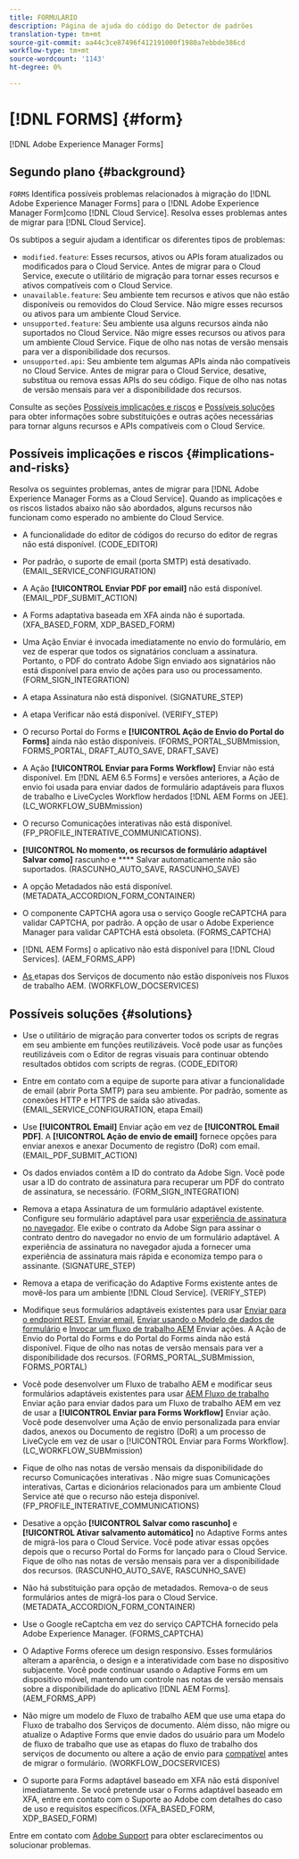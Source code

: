 ```yaml
---
title: FORMULÁRIO
description: Página de ajuda do código do Detector de padrões
translation-type: tm+mt
source-git-commit: aa44c3ce87496f412191000f1980a7ebbde386cd
workflow-type: tm+mt
source-wordcount: '1143'
ht-degree: 0%

---
```



# [!DNL FORMS] {#form}

[!DNL Adobe Experience Manager Forms]

## Segundo plano {#background}

`FORMS` Identifica possíveis problemas relacionados à migração do  [!DNL Adobe Experience Manager Forms] para o  [!DNL Adobe Experience Manager Form]como  [!DNL Cloud Service]. Resolva esses problemas antes de migrar para [!DNL Cloud Service].

Os subtipos a seguir ajudam a identificar os diferentes tipos de problemas:

* `modified.feature`: Esses recursos, ativos ou APIs foram atualizados ou modificados para o Cloud Service. Antes de migrar para o Cloud Service, execute o utilitário de migração para tornar esses recursos e ativos compatíveis com o Cloud Service.
* `unavailable.feature`: Seu ambiente tem recursos e ativos que não estão disponíveis ou removidos do Cloud Service. Não migre esses recursos ou ativos para um ambiente Cloud Service.
* `unsupported.feature`: Seu ambiente usa alguns recursos ainda não suportados no Cloud Service. Não migre esses recursos ou ativos para um ambiente Cloud Service. Fique de olho nas notas de versão mensais para ver a disponibilidade dos recursos.
* `unsupported.api`: Seu ambiente tem algumas APIs ainda não compatíveis no Cloud Service. Antes de migrar para o Cloud Service, desative, substitua ou remova essas APIs do seu código. Fique de olho nas notas de versão mensais para ver a disponibilidade dos recursos.

Consulte as seções [Possíveis implicações e riscos](#implications-and-risks) e [Possíveis soluções](#solutions) para obter informações sobre substituições e outras ações necessárias para tornar alguns recursos e APIs compatíveis com o Cloud Service.

## Possíveis implicações e riscos {#implications-and-risks}

Resolva os seguintes problemas, antes de migrar para [!DNL Adobe Experience Manager Forms as a Cloud Service]. Quando as implicações e os riscos listados abaixo não são abordados, alguns recursos não funcionam como esperado no ambiente do Cloud Service.

* A funcionalidade do editor de códigos do recurso do editor de regras não está disponível. (CODE_EDITOR)

* Por padrão, o suporte de email (porta SMTP) está desativado. (EMAIL_SERVICE_CONFIGURATION)

* A Ação **[!UICONTROL Enviar PDF por email]** não está disponível.(EMAIL_PDF_SUBMIT_ACTION)

* A Forms adaptativa baseada em XFA ainda não é suportada. (XFA_BASED_FORM, XDP_BASED_FORM)

* Uma Ação Enviar é invocada imediatamente no envio do formulário, em vez de esperar que todos os signatários concluam a assinatura. Portanto, o PDF do contrato Adobe Sign enviado aos signatários não está disponível para envio de ações para uso ou processamento. (FORM_SIGN_INTEGRATION)

* A etapa Assinatura não está disponível. (SIGNATURE_STEP)

* A etapa Verificar não está disponível. (VERIFY_STEP)

* O recurso Portal do Forms e **[!UICONTROL Ação de Envio do Portal do Forms]** ainda não estão disponíveis. (FORMS_PORTAL_SUBMmission, FORMS_PORTAL, DRAFT_AUTO_SAVE, DRAFT_SAVE)

* A Ação **[!UICONTROL Enviar para Forms Workflow]** Enviar não está disponível. Em [!DNL AEM 6.5 Forms] e versões anteriores, a Ação de envio foi usada para enviar dados de formulário adaptáveis para fluxos de trabalho e LiveCycles Workflow herdados [!DNL AEM Forms on JEE]. (LC_WORKFLOW_SUBMmission)

* O recurso Comunicações interativas não está disponível.  (FP_PROFILE_INTERATIVE_COMMUNICATIONS).

* **[!UICONTROL No momento, os recursos de formulário adaptável Salvar como]** rascunho e  **** Salvar automaticamente não são suportados. (RASCUNHO_AUTO_SAVE, RASCUNHO_SAVE)

* A opção Metadados não está disponível. (METADATA_ACCORDION_FORM_CONTAINER)

* O componente CAPTCHA agora usa o serviço Google reCAPTCHA para validar CAPTCHA, por padrão. A opção de usar o Adobe Experience Manager para validar CAPTCHA está obsoleta. (FORMS_CAPTCHA)

* [!DNL AEM Forms] o aplicativo não está disponível para  [!DNL Cloud Services]. (AEM_FORMS_APP)

* [As ](https://experienceleague.adobe.com/docs/experience-manager-65/forms/install-aem-forms/osgi-installation/install-configure-document-services.html?lang=en#deployment-topology) etapas dos Serviços de documento não estão disponíveis nos Fluxos de trabalho AEM. (WORKFLOW_DOCSERVICES)

## Possíveis soluções {#solutions}

* Use o utilitário de migração para converter todos os scripts de regras em seu ambiente em funções reutilizáveis. Você pode usar as funções reutilizáveis com o Editor de regras visuais para continuar obtendo resultados obtidos com scripts de regras. (CODE_EDITOR)

* Entre em contato com a equipe de suporte para ativar a funcionalidade de email (abrir Porta SMTP) para seu ambiente. Por padrão, somente as conexões HTTP e HTTPS de saída são ativadas. (EMAIL_SERVICE_CONFIGURATION, etapa Email)

* Use **[!UICONTROL Email]** Enviar ação em vez de **[!UICONTROL Email PDF]**. A **[!UICONTROL Ação de envio de email]** fornece opções para enviar anexos e anexar Documento de registro (DoR) com email. (EMAIL_PDF_SUBMIT_ACTION)

* Os dados enviados contêm a ID do contrato da Adobe Sign. Você pode usar a ID do contrato de assinatura para recuperar um PDF do contrato de assinatura, se necessário.  (FORM_SIGN_INTEGRATION)

* Remova a etapa Assinatura de um formulário adaptável existente. Configure seu formulário adaptável para usar [experiência de assinatura no navegador](https://medium.com/adobetech/using-adobe-sign-to-e-sign-an-adaptive-form-heres-the-best-way-to-do-it-dc3e15f9b684). Ele exibe o contrato da Adobe Sign para assinar o contrato dentro do navegador no envio de um formulário adaptável. A experiência de assinatura no navegador ajuda a fornecer uma experiência de assinatura mais rápida e economiza tempo para o assinante. (SIGNATURE_STEP)

* Remova a etapa de verificação do Adaptive Forms existente antes de movê-los para um ambiente [!DNL Cloud Service]. (VERIFY_STEP)

* Modifique seus formulários adaptáveis existentes para usar [Enviar para o endpoint REST](https://experienceleague.adobe.com/docs/experience-manager-forms-cloud-service/forms/create-an-adaptive-form/configure-submit-actions-and-metadata-submission/configuring-submit-actions.html#submit-to-rest-endpoint), [Enviar email](https://experienceleague.adobe.com/docs/experience-manager-forms-cloud-service/forms/create-an-adaptive-form/configure-submit-actions-and-metadata-submission/configuring-submit-actions.html#send-email), [Enviar usando o Modelo de dados de formulário](https://experienceleague.adobe.com/docs/experience-manager-forms-cloud-service/forms/create-an-adaptive-form/configure-submit-actions-and-metadata-submission/configuring-submit-actions.html#submit-using-form-data-model) e [Invocar um fluxo de trabalho AEM](https://experienceleague.adobe.com/docs/experience-manager-forms-cloud-service/forms/create-an-adaptive-form/configure-submit-actions-and-metadata-submission/configuring-submit-actions.html#invoke-an-aem-workflow) Enviar ações. A Ação de Envio do Portal do Forms e do Portal do Forms ainda não está disponível. Fique de olho nas notas de versão mensais para ver a disponibilidade dos recursos. (FORMS_PORTAL_SUBMmission, FORMS_PORTAL)

* Você pode desenvolver um Fluxo de trabalho AEM e modificar seus formulários adaptáveis existentes para usar [AEM Fluxo de trabalho](https://experienceleague.adobe.com/docs/experience-manager-forms-cloud-service/forms/create-an-adaptive-form/configure-submit-actions-and-metadata-submission/configuring-submit-actions.html#invoke-an-aem-workflow) Enviar ação para enviar dados para um Fluxo de trabalho AEM em vez de usar a **[!UICONTROL Enviar para Forms Workflow]** Enviar ação. Você pode desenvolver uma Ação de envio personalizada para enviar dados, anexos ou Documento de registro (DoR) a um processo de LiveCycle em vez de usar o [!UICONTROL Enviar para Forms Workflow]. (LC_WORKFLOW_SUBMmission)

* Fique de olho nas notas de versão mensais da disponibilidade do recurso Comunicações interativas . Não migre suas Comunicações interativas, Cartas e dicionários relacionados para um ambiente Cloud Service até que o recurso não esteja disponível. (FP_PROFILE_INTERATIVE_COMMUNICATIONS)

* Desative a opção **[!UICONTROL Salvar como rascunho]** e **[!UICONTROL Ativar salvamento automático]** no Adaptive Forms antes de migrá-los para o Cloud Service. Você pode ativar essas opções depois que o recurso Portal do Forms for lançado para o Cloud Service. Fique de olho nas notas de versão mensais para ver a disponibilidade dos recursos. (RASCUNHO_AUTO_SAVE, RASCUNHO_SAVE)

* Não há substituição para opção de metadados. Remova-o de seus formulários antes de migrá-los para o Cloud Service.(METADATA_ACCORDION_FORM_CONTAINER)

* Use o Google reCaptcha em vez do serviço CAPTCHA fornecido pela Adobe Experience Manager. (FORMS_CAPTCHA)

* O Adaptive Forms oferece um design responsivo. Esses formulários alteram a aparência, o design e a interatividade com base no dispositivo subjacente. Você pode continuar usando o Adaptive Forms em um dispositivo móvel, mantendo um controle nas notas de versão mensais sobre a disponibilidade do aplicativo [!DNL AEM Forms]. (AEM_FORMS_APP)

* Não migre um modelo de Fluxo de trabalho AEM que use uma etapa do Fluxo de trabalho dos Serviços de documento. Além disso, não migre ou atualize o Adaptive Forms que envie dados do usuário para um Modelo de fluxo de trabalho que use as etapas do fluxo de trabalho dos serviços de documento ou altere a ação de envio para [compatível](https://experienceleague.adobe.com/docs/experience-manager-forms-cloud-service/forms/create-an-adaptive-form/configure-submit-actions-and-metadata-submission/configuring-submit-actions.html) antes de migrar o formulário. (WORKFLOW_DOCSERVICES)

* O suporte para Forms adaptável baseado em XFA não está disponível imediatamente. Se você pretende usar o Forms adaptável baseado em XFA, entre em contato com o Suporte ao Adobe com detalhes do caso de uso e requisitos específicos.(XFA_BASED_FORM, XDP_BASED_FORM)

Entre em contato com [Adobe Support](https://helpx.adobe.com/enterprise/using/support-for-experience-cloud.html) para obter esclarecimentos ou solucionar problemas.
